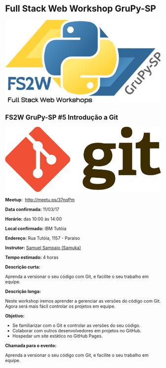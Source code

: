 # Full Stack Web Workshop GruPy-SP

![fs2w](img/fs2w.png)

## FS2W GruPy-SP #5 Introdução a Git

![git](img/git.png)

**Meetup**: <img src="https://a248.e.akamai.net/secure.meetupstatic.com/photos/event/8/f/1/d/highres_454596637.jpeg" alt="" height="30px"> http://meetu.ps/37nqPm

**Data confirmada:** 11/03/17

**Horário:** das 10:00 às 14:00

**Local confirmado:** IBM Tutóia

**Endereço:** Rua Tutóia, 1157 - Paraíso

**Instrutor:** [Samuel Sampaio (Samuka)](https://github.com/samukasmk)

**Tempo estimado:** 4 horas

**Descrição curta:**

Aprenda a versionar o seu código com Git, e facilite o seu trabalho em equipe.

**Descrição longa:**

Neste workshop iremos aprender a gerenciar as versões do código com Git. Agora será mais fácil controlar os projetos em equipe.

**Objetivo:**

* Se familiarizar com o Git e controlar as versões do seu código.
* Colaborar com outros desenvolvedores em projetos no GitHub.
* Hospedar um site estático no GitHub Pages.

**Chamada para o evento:**

Aprenda a versionar o seu código com Git, e facilite o seu trabalho em equipe.

